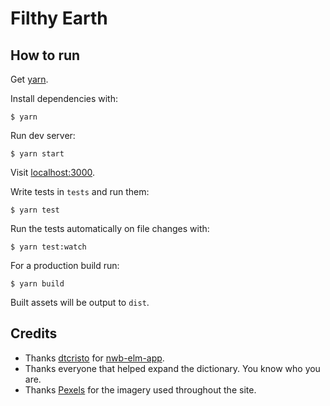 # Filthy Earth

## How to run

Get [yarn](https://yarnpkg.com/en/docs/install).

Install dependencies with:
```
$ yarn
```

Run dev server:
```
$ yarn start
```
Visit [localhost:3000](http://localhost:3000/).

Write tests in `tests` and run them:
```
$ yarn test
```

Run the tests automatically on file changes with:
```
$ yarn test:watch
```

For a production build run:
```
$ yarn build
```
Built assets will be output to `dist`.

## Credits
* Thanks [dtcristo](https://github.com/dtcristo) for [nwb-elm-app](https://github.com/dtcristo/nwb-elm-app).
* Thanks everyone that helped expand the dictionary. You know who you are.
* Thanks [Pexels](https://www.pexels.com) for the imagery used throughout the site.
